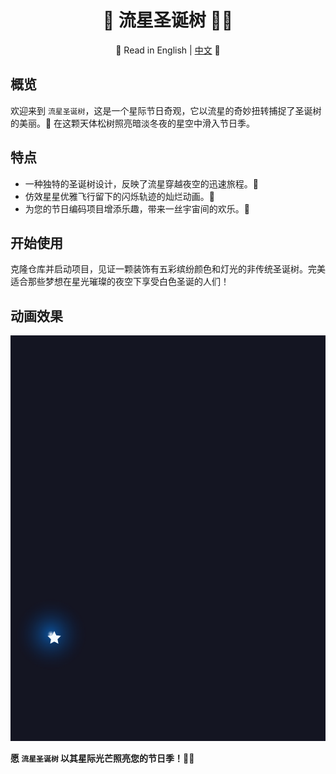 <div align="center">

# 🌠 流星圣诞树 🎄✨

📜 Read in English | [中文](README.zh.md) 📜

</div>

## 概览
欢迎来到 `流星圣诞树`，这是一个星际节日奇观，它以流星的奇妙扭转捕捉了圣诞树的美丽。🌟 在这颗天体松树照亮暗淡冬夜的星空中滑入节日季。

## 特点
- 一种独特的圣诞树设计，反映了流星穿越夜空的迅速旅程。🚀
- 仿效星星优雅飞行留下的闪烁轨迹的灿烂动画。💫
- 为您的节日编码项目增添乐趣，带来一丝宇宙间的欢乐。🌌

## 开始使用
克隆仓库并启动项目，见证一颗装饰有五彩缤纷颜色和灯光的非传统圣诞树。完美适合那些梦想在星光璀璨的夜空下享受白色圣诞的人们！

## 动画效果
![Meteor Christmas Tree GIF](./MeteorChristmasTree.gif)

**愿 `流星圣诞树` 以其星际光芒照亮您的节日季！🎅🔭**
